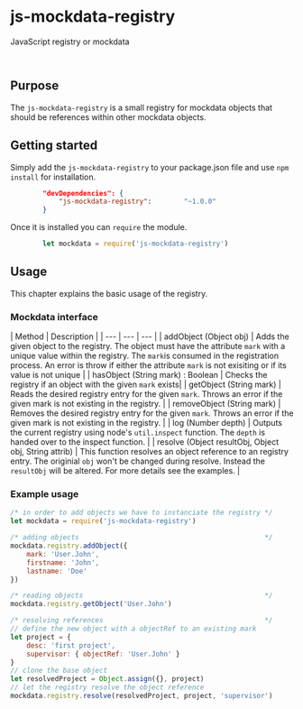 # js-mockdata-registry

JavaScript registry or mockdata

<p/>
<img src="https://nodei.co/npm/js-mockdata-registry.png?downloads=true&stars=true" alt=""/>

<p/>
<img src="https://david-dm.org/msg-systems/js-mockdata-registry.png" alt=""/>

## Purpose
The `js-mockdata-registry` is a small registry for mockdata objects that should be references within other mockdata objects.

## Getting started

Simply add the `js-mockdata-registry` to your package.json file and use `npm install` for installation.

```json
		"devDependencies": {
		    "js-mockdata-registry":        "~1.0.0"
		}
```

Once it is installed you can `require` the module.

```js
		let mockdata = require('js-mockdata-registry')
```

## Usage

This chapter explains the basic usage of the registry.

### Mockdata interface

| Method | Description |
| --- | --- | --- |
| addObject (Object obj) | Adds the given object to the registry. The object must have the attribute `mark` with a unique value within the registry. The `mark`is consumed in the registration process. An error is throw if either the attribute `mark` is not exisiting or if its value is not unique |
| hasObject (String mark) : Boolean | Checks the registry if an object with the given `mark` exists|
| getObject (String mark) | Reads the desired registry entry for the given `mark`. Throws an error if the given mark is not existing in the registry. |
| removeObject (String mark) | Removes the desired registry entry for the given `mark`. Throws an error if the given mark is not existing in the registry. |
| log (Number depth) | Outputs the current registry using node's `util.inspect` function. The `depth` is handed over to the inspect function. |
| resolve (Object resultObj, Object obj, String attrib) | This function resolves an object reference to an registry entry. The originial `obj` won't be changed during resolve. Instead the `resultObj` will be altered. For more details see the examples. |
    

### Example usage

```js
/* in order to add objects we have to instanciate the registry */
let mockdata = require('js-mockdata-registry')

/* adding objects                                              */
mockdata.registry.addObject({
    mark: 'User.John',
    firstname: 'John',
    lastname: 'Doe'
})

/* reading objects                                             */
mockdata.registry.getObject('User.John')

/* resolving references                                        */
// define the new object with a objectRef to an existing mark
let project = {
	desc: 'first project',
    supervisor: { objectRef: 'User.John' }
}
// clone the base object
let resolvedProject = Object.assign({}, project)
// let the registry resolve the object reference 
mockdata.registry.resolve(resolvedProject, project, 'supervisor')


```
